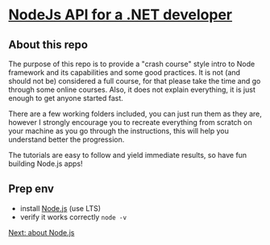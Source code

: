 # [NodeJs API for a .NET developer](https://code.waters.com/bitbucket/users/rovian/repos/nodejs-api-for-a-.net-developer)



## About this repo

The purpose of this repo is to provide a "crash course" style intro to Node framework and its capabilities and some good practices.
It is not (and should not be) considered a full course, for that please take the time and go through some online courses. Also, it does not explain everything, it is just enough to get anyone started fast.

There are a few working folders included, you can just run them as they are, however I strongly encourage you to recreate everything from scratch on your machine as you go through the instructions, this will help you understand better the progression.

The tutorials are easy to follow and yield immediate results, so have fun building Node.js apps!



## Prep env

- install [Node.js](https://nodejs.org/en/) (use LTS)
- verify it works correctly `node -v`



[Next: about Node.js](https://code.waters.com/bitbucket/users/rovian/repos/nodejs-api-for-a-.net-developer/browse/docs/01-about.md)